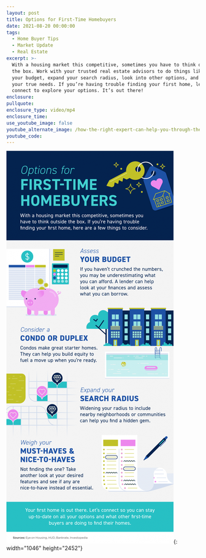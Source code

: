 ```yaml
---
layout: post
title: Options for First-Time Homebuyers
date: 2021-08-20 00:00:00
tags:
  - Home Buyer Tips
  - Market Update
  - Real Estate
excerpt: >-
  With a housing market this competitive, sometimes you have to think outside
  the box. Work with your trusted real estate advisors to do things like assess
  your budget, expand your search radius, look into other options, and determine
  your true needs. If you’re having trouble finding your first home, let’s
  connect to explore your options. It’s out there!
enclosure:
pullquote:
enclosure_type: video/mp4
enclosure_time:
use_youtube_image: false
youtube_alternate_image: /how-the-right-expert-can-help-you-through-the-overwhelming-market-41.png
youtube_code:
---
```

![](/20210820-mem-1046x2452.png){: width="1046" height="2452"}
